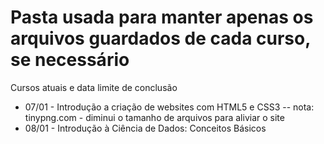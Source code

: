 # Pasta usada para manter apenas os arquivos guardados de cada curso, se necessário
Cursos atuais e data limite de conclusão
- 07/01 - Introdução a criação de websites com HTML5 e CSS3
-- nota: tinypng.com - diminui o tamanho de arquivos para aliviar o site
- 08/01 - Introdução à Ciência de Dados: Conceitos Básicos